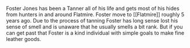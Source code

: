 Foster Jones has been a Tanner all of his life and gets most of his hides from hunters in and around Flatmire. Foster move to [[Flatmire]] roughly 5 years ago. Due to the process of tanning Foster has long sense lost his sense of smell and is unaware that he usually smells a bit rank. But if you can get past that Foster is a kind individual with simple goals to make fine leather goods.